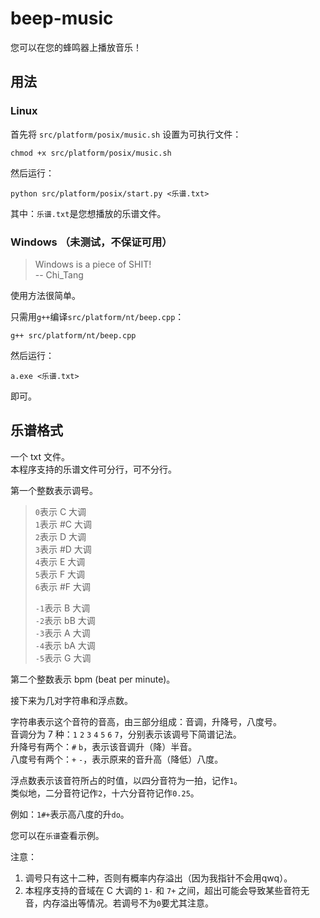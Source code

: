 # beep-music
您可以在您的蜂鸣器上播放音乐！

## 用法
### Linux
首先将 `src/platform/posix/music.sh` 设置为可执行文件：
```shell
chmod +x src/platform/posix/music.sh
```
然后运行：
```shell
python src/platform/posix/start.py <乐谱.txt>
```
其中：`乐谱.txt`是您想播放的乐谱文件。

### Windows （未测试，不保证可用）
> Windows is a piece of SHIT!  
> -- Chi\_Tang

使用方法很简单。

只需用`g++`编译`src/platform/nt/beep.cpp`：

```shell
g++ src/platform/nt/beep.cpp
```

然后运行：
```shell
a.exe <乐谱.txt>
```

即可。

## 乐谱格式
一个 txt 文件。  
本程序支持的乐谱文件可分行，可不分行。

第一个整数表示调号。
> `0`表示 C 大调  
> `1`表示 #C 大调  
> `2`表示 D 大调  
> `3`表示 #D 大调  
> `4`表示 E 大调  
> `5`表示 F 大调  
> `6`表示 #F 大调  
>  
> `-1`表示 B 大调  
> `-2`表示 bB 大调  
> `-3`表示 A 大调  
> `-4`表示 bA 大调  
> `-5`表示 G 大调  

第二个整数表示 bpm (beat per minute)。

接下来为几对字符串和浮点数。

字符串表示这个音符的音高，由三部分组成：音调，升降号，八度号。  
音调分为 7 种：`1` `2` `3` `4` `5` `6` `7`，分别表示该调号下简谱记法。  
升降号有两个：`#` `b`，表示该音调升（降）半音。  
八度号有两个：`+` `-`，表示原来的音升高（降低）八度。  

浮点数表示该音符所占的时值，以四分音符为一拍，记作`1`。  
类似地，二分音符记作`2`，十六分音符记作`0.25`。

例如：`1#+`表示高八度的升`do`。

您可以在`乐谱`查看示例。

注意：
1. 调号只有这十二种，否则有概率内存溢出（因为我指针不会用qwq）。  
2. 本程序支持的音域在 C 大调的 `1-` 和 `7+` 之间，超出可能会导致某些音符无音，内存溢出等情况。若调号不为`0`要尤其注意。  

